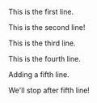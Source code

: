 This is the first line.

This is the second line!

This is the third line. 

This is the fourth line.

Adding a fifth line.

We'll stop after fifth line!